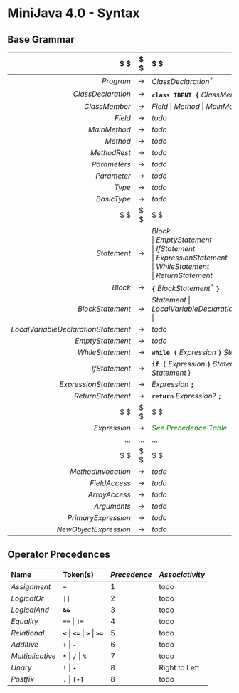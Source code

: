 # MiniJava 4.0 - Syntax

## Base Grammar

$ $                                 | $ $   | $ $
---:                                | :---: |:---
$Program$                           | $\to$ | $ClassDeclaration^ \ast$
$ClassDeclaration$                  | $\to$ | **`class IDENT {`** $ClassMember^ \ast$ **`}`**
$ClassMember$                       | $\to$ | $Field$ $\|$ $Method$ $\|$ $MainMethod$
$Field$                             | $\to$ | $todo$
$MainMethod$                        | $\to$ | $todo$
$Method$                            | $\to$ | $todo$
$MethodRest$                        | $\to$ | $todo$
$Parameters$                        | $\to$ | $todo$
$Parameter$                         | $\to$ | $todo$
$Type$                              | $\to$ | $todo$
$BasicType$                         | $\to$ | $todo$
$ $                                 | $ $   | $ $
$Statement$                         | $\to$ | $Block$ <br/>$\|$ $EmptyStatement$ <br/>$\|$ $IfStatement$ <br/>$\|$ $ExpressionStatement$ <br/>$\|$ $WhileStatement$ <br/>$\|$ $ReturnStatement$
$Block$                             | $\to$ | **`{`** $BlockStatement^ \ast$ **`}`**
$BlockStatement$                    | $\to$ | $Statement$ $\|$ $LocalVariableDeclarationStatement$ $\|$
$LocalVariableDeclarationStatement$ | $\to$ | $todo$
$EmptyStatement$                    | $\to$ | $todo$
$WhileStatement$                    | $\to$ | **`while (`** $Expression$ **`)`** $Statement$
$IfStatement$                       | $\to$ | **`if (`** $Expression$ **`)`** $Statement$ $($ **`else`** $Statement$ $)$ 
$ExpressionStatement$               | $\to$ | $Expression$ **`;`**
$ReturnStatement$                   | $\to$ | **`return`** $Expression ?$ **`;`**
$ $                                 | $ $   | $ $
$Expression$                        | $\to$ | <span style="color:green">*See Precedence Table*</span>
$\dots$                             | $\dots$   | $\dots$
$ $                                 | $ $   | $ $
$MethodInvocation$                  | $\to$ | $todo$
$FieldAccess$                       | $\to$ | $todo$
$ArrayAccess$                       | $\to$ | $todo$
$Arguments$                         | $\to$ | $todo$
$PrimaryExpression$                 | $\to$ | $todo$
$NewObjectExpression$               | $\to$ | $todo$


## Operator Precedences

**Name**                            | **Token(s)**                                      | *Precedence* | *Associativity*
:---                                |:---                                               | :---         | :---
$Assignment$                        | **`=`**                                           | $1$          | todo
$LogicalOr$                         | **`\|\|`**                                        | $2$          | todo
$LogicalAnd$                        | **`&&`**                                          | $3$          | todo
$Equality$                          | **`==`** $\|$ **`!=`**                            | $4$          | todo
$Relational$                        | **`<`** $\|$ **`<=`** $\|$ **`>`** $\|$ **`>=`**  | $5$          | todo
$Additive$                          | **`+`** $\|$ **`-`**                              | $6$          | todo
$Multiplicative$                    | **`*`** $\|$ **`/`** $\|$ **`%`**               | $7$          | todo
$Unary$                             | **`!`** $\|$ **`-`**                            | $8$          | Right to Left
$Postfix$                           | **`.`** $\|$ **`[-]`**                          | $8$          | todo
